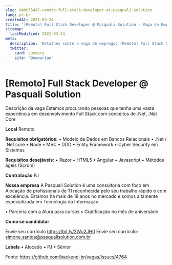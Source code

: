 ```yaml
---
slug: 840035497-remoto-full-stack-developer-at-pasquali-solution
lang: pt-br
createdAt: 2021-03-24
title: '[Remoto] Full Stack Developer @ Pasquali Solution - Vaga de Emprego'
sitemap:
  lastModified: 2021-03-24
meta:
  description: 'Detalhes sobre a vaga de emprego: [Remoto] Full Stack Developer @ Pasquali Solution'
  twitter:
    card: summary
    site: '@nawarian'
---
```


# [Remoto] Full Stack Developer @ Pasquali Solution


Descrição da vaga
Estamos procurando pessoas que tenha uma vasta experiência em desenvolvimento Full Stack com conceitos de .Net, .Net Core

**Local**
Remoto

**Requisitos obrigatórios:**
•	Modelo de Dados em Bancos Relacionais
•	.Net / .Net core
•	Node
•	MVC
•	DDD
•	Entity Framework
•	Cyber Security em Sistemas

**Requisitos desejáveis:**
•	Razor
•	HTML5
•	Angular
•	Javascript 
•	Métodos ágeis (Scrum)

**Contratação**
PJ

**Nossa empresa**
A Pasquali Solution é uma consultoria com foco em Alocação de profissionais de TI reconhecida pelo seu trabalho rápido e com excelência.
Estamos há mais de 18 anos no mercado e somos altamente especializada em Tecnologia da Informação.

•	Parceria com a Alura para cursos
•	Gratificação no mês de aniversário

**Como se candidatar**

Envie seu currículo https://bit.ly/2Wu2JH0
Envie seu currículo: simone.santos@pasqualisolution.com.br

**Labels**
•	Alocado
•	PJ
•	Sênior


Fonte: https://github.com/backend-br/vagas/issues/4764